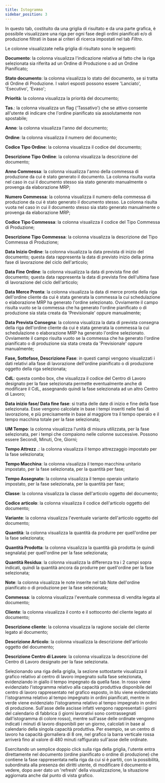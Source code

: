 ```yaml
---
title: Istogramma
sidebar_position: 3
---
```


In questo tab, costituito da una griglia di risultato e da una parte grafica, è possibile visualizzare una riga per ogni fase degli ordini pianificati e/o di produzione filtrati in base ai criteri di ricerca impostati nel tab *Filtro*.

Le colonne visualizzate nella griglia di risultato sono le seguenti:

**Documento**: la colonna visualizza l'indicazione relativa al fatto che la riga selezionata sia riferita ad un Ordine di Produzione o ad un Ordine Pianificato;

**Stato documento**: la colonna visualizza lo stato del documento, se si tratta di Ordine di Produzione. I valori esposti possono essere 'Lanciato', 'Esecutivo', 'Evaso';

**Priorità**: la colonna visualizza la priorità del documento;

**Tas**.: la colonna visualizza un flag ('Tassativo') che se attivo consente all'utente di indicare che l'ordine pianificato sia assolutamente non spostabile;

**Anno**: la colonna visualizza l'anno del documento;

**Ordine**: la colonna visualizza il numero del documento;

**Codice Tipo Ordine**: la colonna visualizza il codice del documento;

**Descrizione Tipo Ordine**: la colonna visualizza la descrizione del documento;

**Anno Commessa**: la colonna visualizza l'anno della commessa di produzione da cui è stato generato il documento. La colonna risulta vuota nel caso in cui il documento stesso sia stato generato manualmente o provenga da elaborazione MRP;

**Numero Commessa**: la colonna visualizza il numero della commessa di produzione da cui è stato generato il documento stesso. La colonna risulta vuota nel caso in cui il documento stesso sia stato generato manualmente o provenga da elaborazione MRP;

**Codice Tipo Commessa**: la colonna visualizza il codice del Tipo Commessa di Produzione;

**Descrizione Tipo Commessa**: la colonna visualizza la descrizione del Tipo Commessa di Produzione;

**Data Inizio Ordine**: la colonna visualizza la data prevista di inizio del documento; questa data rappresenta la data di previsto inizio della prima fase di lavorazione del ciclo dell'articolo;

**Data Fine Ordine**: la colonna visualizza la data di prevista fine del documento; questa data rappresenta la data di prevista fine dell'ultima fase di lavorazione del ciclo dell'articolo;

**Data Merce Pronta**: la colonna visualizza la data di merce pronta della riga dell'ordine cliente da cui è stata generata la commessa la cui schedulazione o elaborazione MRP ha generato l'ordine selezionato. Ovviamente il campo risulta vuoto se la commessa che ha generato l'ordine pianificato o di produzione sia stata creata da 'Previsionale' oppure manualmente;

**Data Prevista Consegna**: la colonna visualizza la data di prevista consegna della riga dell'ordine cliente da cui è stata generata la commessa la cui schedulazione o elaborazione MRP ha generato l'ordine selezionato. Ovviamente il campo risulta vuoto se la commessa che ha generato l'ordine pianificato o di produzione sia stata creata da 'Previsionale' oppure manualmente;

**Fase, Sottofase, Descrizione Fase**: in questi campi vengono visualizzati i dati relativi alla fase di lavorazione dell'ordine pianificato o di produzione oggetto della riga selezionata;

**CdL**: questa combo box, che visualizza il codice del Centro di Lavoro designato per la fase selezionata permette eventualmente anche di modificare il CdL, assegnando quindi la fase selezionata ad un altro Centro di Lavoro;

**Data inizio fase/ Data fine fase**: si tratta delle date di inizio e fine della fase selezionata. Esse vengono calcolate in base i tempi inseriti nelle fasi di lavorazione, e più precisamente in base al maggiore tra il tempo operaio e il tempo macchina totale per la fase selezionata;

**UM Tempo**: la colonna visualizza l'unità di misura utilizzata, per la fase selezionata, per i tempi che compaiono nelle colonne successive. Possono essere Secondi, Minuti, Ore, Giorni;

**Tempo Attrezz** **.**: la colonna visualizza il tempo attrezzaggio impostato per la fase selezionata;

**Tempo Macchina**: la colonna visualizza il tempo macchina unitario impostato, per la fase selezionata, per la quantità per fase;

**Tempo Assegnato**: la colonna visualizza il tempo operaio unitario impostato, per la fase selezionata, per la quantità per fase;

**Classe**: la colonna visualizza la classe dell'articolo oggetto del documento;

**Codice articolo**: la colonna visualizza il codice dell'articolo oggetto del documento;

**Variante**: la colonna visualizza l'eventuale variante dell'articolo oggetto del documento;

**Quantità**: la colonna visualizza la quantità da produrre per quell'ordine per la fase selezionata;

**Quantità Prodotta**: la colonna visualizza la quantità già prodotta (e quindi segnalata) per quell'ordine per la fase selezionata;

**Quantità Residua**: la colonna visualizza la differenza tra i 2 campi sopra indicati, quindi la quantità ancora da produrre per quell'ordine per la fase selezionata;

**Note**: la colonna visualizza le note inserite nel tab Note dell'ordine pianificato o di produzione per la fase selezionata;

**Commessa**: la colonna visualizza l'eventuale commessa di vendita legata al documento;

**Cliente**: la colonna visualizza il conto e il sottoconto del cliente legato al documento;

**Descrizione cliente**: la colonna visualizza la ragione sociale del cliente legato al documento;

**Descrizione Articolo**: la colonna visualizza la descrizione dell'articolo oggetto del documento;

**Descrizione Centro di Lavoro**: la colonna visualizza la descrizione del Centro di Lavoro designato per la fase selezionata.

Selezionando una riga della griglia, la sezione sottostante visualizza il grafico relativo al centro di lavoro impegnato sulla fase selezionata, evidenziando in giallo il tempo impegnato da quella fase. In rosso viene evidenziato l'istogramma relativo alla capacità produttiva disponibile del centro di lavoro rappresentato nel grafico esposto, in blu viene evidenziato l'istogramma relativo al tempo impegnato in ordini pianificati, mentre in verde viene evidenziato l'istogramma relativo al tempo impegnato in ordini di produzione. Sull'asse delle ascisse infatti vengono rappresentati i giorni del calendario di fabbrica (i giorni lavorativi sono contrassegnati dall'istogramma di colore rosso), mentre sull'asse delle ordinate vengono indicati i minuti di lavoro disponibili per un giorno, calcolati in base al calendario della singola capacità produttiva. Per esempio, se un centro di lavoro ha capacità giornaliera di 8 ore, nel grafico la barra verticale rossa arriverà fino al valore di 480 minuti raffigurato sull'asse delle ordinate.

Esercitando un semplice doppio click sulla riga della griglia, l'utente entra direttamente nel documento (ordine pianificato o ordine di produzione) che contiene la fase rappresentata nella riga da cui si è partiti, con la possibilità, subordinata alla presenza dei diritti utente, di modificare il documento e vedere, dopo aver dato un 'refresh' della visualizzazione, la situazione aggiornata anche dal punto di vista grafico.






